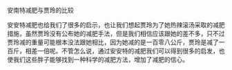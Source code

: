 安南特减肥与贾玲的比较

安安特减肥也给我们了很多的启示，也让我们想起贾玲为了她热辣滚汤采取的减肥措施，虽然贾玲没有公布她的减肥手法，但是我们相信应该跟她的差不多，只不过贾玲减的重量可能根本没法跟她相比，因为她减的是一百零八公斤，贾玲是减了一百斤，相差一倍呢。不管怎么说，通过安安特的减肥我们可以得到很多的启发，也使我们这些胖子能够找到一种科学的减肥方法，增加了减肥的信心。